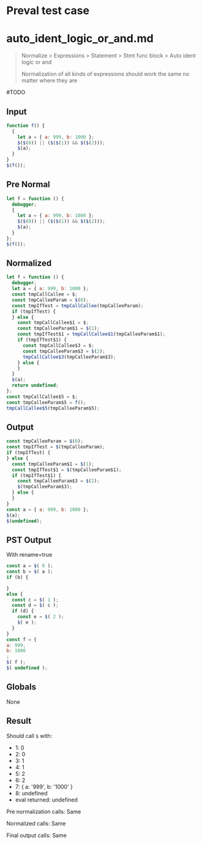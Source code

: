 # Preval test case

# auto_ident_logic_or_and.md

> Normalize > Expressions > Statement > Stmt func block > Auto ident logic or and
>
> Normalization of all kinds of expressions should work the same no matter where they are

#TODO

## Input

`````js filename=intro
function f() {
  {
    let a = { a: 999, b: 1000 };
    $($(0)) || ($($(1)) && $($(2)));
    $(a);
  }
}
$(f());
`````

## Pre Normal

`````js filename=intro
let f = function () {
  debugger;
  {
    let a = { a: 999, b: 1000 };
    $($(0)) || ($($(1)) && $($(2)));
    $(a);
  }
};
$(f());
`````

## Normalized

`````js filename=intro
let f = function () {
  debugger;
  let a = { a: 999, b: 1000 };
  const tmpCallCallee = $;
  const tmpCalleeParam = $(0);
  const tmpIfTest = tmpCallCallee(tmpCalleeParam);
  if (tmpIfTest) {
  } else {
    const tmpCallCallee$1 = $;
    const tmpCalleeParam$1 = $(1);
    const tmpIfTest$1 = tmpCallCallee$1(tmpCalleeParam$1);
    if (tmpIfTest$1) {
      const tmpCallCallee$3 = $;
      const tmpCalleeParam$3 = $(2);
      tmpCallCallee$3(tmpCalleeParam$3);
    } else {
    }
  }
  $(a);
  return undefined;
};
const tmpCallCallee$5 = $;
const tmpCalleeParam$5 = f();
tmpCallCallee$5(tmpCalleeParam$5);
`````

## Output

`````js filename=intro
const tmpCalleeParam = $(0);
const tmpIfTest = $(tmpCalleeParam);
if (tmpIfTest) {
} else {
  const tmpCalleeParam$1 = $(1);
  const tmpIfTest$1 = $(tmpCalleeParam$1);
  if (tmpIfTest$1) {
    const tmpCalleeParam$3 = $(2);
    $(tmpCalleeParam$3);
  } else {
  }
}
const a = { a: 999, b: 1000 };
$(a);
$(undefined);
`````

## PST Output

With rename=true

`````js filename=intro
const a = $( 0 );
const b = $( a );
if (b) {

}
else {
  const c = $( 1 );
  const d = $( c );
  if (d) {
    const e = $( 2 );
    $( e );
  }
}
const f = {
a: 999,
b: 1000
;
$( f );
$( undefined );
`````

## Globals

None

## Result

Should call `$` with:
 - 1: 0
 - 2: 0
 - 3: 1
 - 4: 1
 - 5: 2
 - 6: 2
 - 7: { a: '999', b: '1000' }
 - 8: undefined
 - eval returned: undefined

Pre normalization calls: Same

Normalized calls: Same

Final output calls: Same

